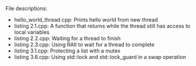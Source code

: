 File descriptions:
* hello_world_thread.cpp: Prints hello world from new thread
* listing 2.1.cpp: A function that returns while the thread still has access to local variables
* listing 2.2.cpp: Waiting for a thread to finish
* listing 2.3.cpp: Using RAII to wait for a thread to complete
* listing 3.1.cpp: Protecting a list with a mutex
* listing 3.6.cpp: Using std::lock and std::lock_guard in a swap operation
